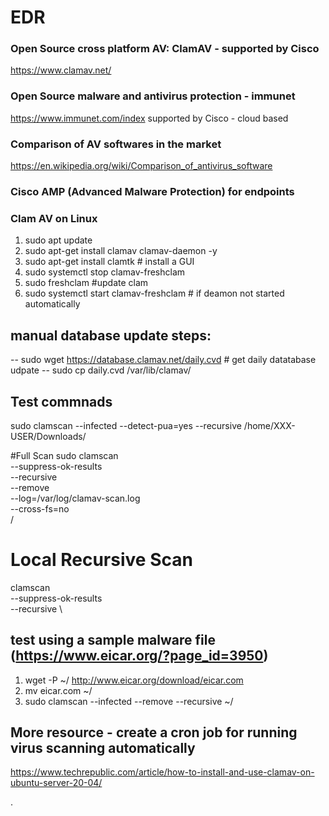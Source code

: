 # EDR

### Open Source cross platform AV: ClamAV - supported by Cisco
https://www.clamav.net/

### Open Source malware and antivirus protection - immunet 
https://www.immunet.com/index supported by Cisco - cloud based

### Comparison of AV softwares in the market
https://en.wikipedia.org/wiki/Comparison_of_antivirus_software

### Cisco AMP (Advanced Malware Protection) for endpoints

### Clam AV on Linux
1. sudo apt update
2. sudo apt-get install clamav clamav-daemon -y
3. sudo apt-get install clamtk # install a GUI
4. sudo systemctl stop clamav-freshclam
5. sudo freshclam #update clam
6. sudo systemctl start clamav-freshclam # if deamon not started automatically

##  manual database update steps:
-- sudo wget https://database.clamav.net/daily.cvd # get daily datatabase udpate
-- sudo cp daily.cvd /var/lib/clamav/

## Test commnads
sudo clamscan --infected --detect-pua=yes --recursive /home/XXX-USER/Downloads/

#Full Scan
sudo clamscan \
  --suppress-ok-results \
  --recursive \
  --remove \
  --log=/var/log/clamav-scan.log \
  --cross-fs=no \
  /


# Local Recursive Scan
clamscan \
  --suppress-ok-results \
  --recursive \
  
  
## test using a sample malware file (**https://www.eicar.org/?page_id=3950**)
1. wget -P ~/ http://www.eicar.org/download/eicar.com
2. mv eicar.com ~/
3. sudo clamscan --infected --remove --recursive ~/


## More resource - create a cron job for running virus scanning automatically
https://www.techrepublic.com/article/how-to-install-and-use-clamav-on-ubuntu-server-20-04/



  .
